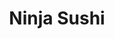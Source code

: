 ---
layout: place
title: "Ninja Sushi"
permalink: /hawaii/kailua/ninja-sushi.html
stateAbbr: HI
stateName: Hawaii
cityName: Kailua
place_id: ChIJ-V28K8MUAHwRqShz5pJ8jfw
photos:
  - name: >-
      places/ChIJ-V28K8MUAHwRqShz5pJ8jfw/photos/AeeoHcIMt2nOn8jiXq3sExQKm-38124H7rzYXk6Z4J0G2R2RcOd8Rb9_iGcY8_usHqFoB8O-caDYfrLiqPXlUD3RYeCsWq832Z9cJalDYzmPrV7NkdtWXGujlkSX6Lqt0Uk7lqJmosajpBwqRT3tNQbPkH00lFxnwFhbu_81tGnqU9feoIcSRjHk0mVv-lOUspGTCcWMuM9DnNHYp6lknnitwCbMyR-8fv4dArdy6TPzQsYn9yLn2sXsG2-MNPKFEgt7vOp8KljQZKi3C-kTGaIuwE3Fez6xq6UiSRTiID4qlgYDPi6UpghWDEqPwC9JqZvPDvksWNPYOfyZR1F14xQTKYp8b27T_O3AkwFUDiZUfiH1ZxFvfB-akAG7LQ6W63Oh0WTXPOwl5o7lO3VKeV5YXSjgtWoEhwCKTYGTokVDj_1-qA
    widthPx: 4032
    heightPx: 3024
    authorAttributions:
      - displayName: Greg Salo
        uri: https://maps.google.com/maps/contrib/108234613445486543134
        photoUri: >-
          https://lh3.googleusercontent.com/a-/ALV-UjW-VKPbR-CTm9WIgoHDsk2IkzF4qsAVvfvbZJoWiRYQAVSMDEyj=s100-p-k-no-mo
    flagContentUri: >-
      https://www.google.com/local/imagery/report/?cb_client=maps_api_places.places_api&image_key=!1e10!2sCIHM0ogKEICAgICc-pvLSA&hl=en-US
    googleMapsUri: >-
      https://www.google.com/maps/place//data=!3m4!1e2!3m2!1sCIHM0ogKEICAgICc-pvLSA!2e10!4m2!3m1!1s0x7c0014c32bbc5df9:0xfc8d7c92e67328a9
  - name: >-
      places/ChIJ-V28K8MUAHwRqShz5pJ8jfw/photos/AeeoHcKV6fAB_3An492K12WerOid3P_xWZiM_Oyhfvt8YO5uatThJ4pJC1rjg1HUFXo2Z5UeJTj8X__8fpU6iSjPqLP3gaZZDFUcCr3nxZyW4xcf_cuxDRmP1ZNIHUxge-dX9fn6_9gAV_6Lp35AuIdu4uiI0oDaz7VHipF6Nprwe5EjgIxauwfS4FpgKq0xGolQ7rdKX3UuKZFxZv6hkrI_p3Nuf7mchDArcbCrJLcm6Xx7kMQTk1wDofW43r6xHoGtNd4N5i9jwm5aDviPEwqPjyCY0FBdglk9JbKO2k3gU6CUlc1QcolWqNLzvP3TdhFbtHFT-O35U-2JuSdBa0IdoxI-zne_Ir4TWmruPrb6Ye_vUbjL8lfrmXvd4mt6-ldF7ebvO0W-7LQXxRW2yaTuIEzULdA6Vr_DISSmQQWwb2nWCw
    widthPx: 3004
    heightPx: 2835
    authorAttributions:
      - displayName: Rich
        uri: https://maps.google.com/maps/contrib/108597784546784154330
        photoUri: >-
          https://lh3.googleusercontent.com/a/ACg8ocIVqctiGV6SS9Ja_Xc1yi0xFCnkwKP98-yeLp3KUm6Wf8GJbywq=s100-p-k-no-mo
    flagContentUri: >-
      https://www.google.com/local/imagery/report/?cb_client=maps_api_places.places_api&image_key=!1e10!2sCIHM0ogKEICAgICE47KjEw&hl=en-US
    googleMapsUri: >-
      https://www.google.com/maps/place//data=!3m4!1e2!3m2!1sCIHM0ogKEICAgICE47KjEw!2e10!4m2!3m1!1s0x7c0014c32bbc5df9:0xfc8d7c92e67328a9
  - name: >-
      places/ChIJ-V28K8MUAHwRqShz5pJ8jfw/photos/AeeoHcK0RqQlWJMrvk8KZ7ffhWOdJ9jrSmBgHR9kCBU6atnkL-sfNL0FrizRQKWIDhfQSJ1a7FNQAfz0jWdL2vlm4k9TmJ-CED7lV2_AigGFTpYkZd78Wxpw7LefK0RuyFp6XY_eVcdLa-3J9BSEiHtp1vwm2LFbl1fw_T_n_bZt97TwPyPv9Ex-P99R5fnAG4wIPHfwzi6IOuK-HfF_1owYez0lc3DICz4ry_md01Cmiz7qMMmZS3m2LfIFcpqOYJE5k1UbFLgnZiuCQhJzxP8PbsfTkTR5rKN4YAqsVYZBksopokspcvjCRoEpQLMobjjUTbDiLV5-nBRnmAokYokUC5Y99hQ8hrIADO2laIEoIHAW5omFNk2cx5u-12f4kyeiLfu7o4Y_ApQtmWxtla4kohMfHHoDRJJZ603_BAbmzuCnxC_s
    widthPx: 4048
    heightPx: 3036
    authorAttributions:
      - displayName: Dan Anderson
        uri: https://maps.google.com/maps/contrib/104401621283617659809
        photoUri: >-
          https://lh3.googleusercontent.com/a-/ALV-UjVDy-kZdGqrKfSMsMX5g9Tem7BV5yp1MABAOzrvzLuQMQh7s8ME=s100-p-k-no-mo
    flagContentUri: >-
      https://www.google.com/local/imagery/report/?cb_client=maps_api_places.places_api&image_key=!1e10!2sCIHM0ogKEICAgICEwYrUgAE&hl=en-US
    googleMapsUri: >-
      https://www.google.com/maps/place//data=!3m4!1e2!3m2!1sCIHM0ogKEICAgICEwYrUgAE!2e10!4m2!3m1!1s0x7c0014c32bbc5df9:0xfc8d7c92e67328a9
  - name: >-
      places/ChIJ-V28K8MUAHwRqShz5pJ8jfw/photos/AeeoHcIsg3SO01eOc8vQygD-nBMlKVEgWbuIu0RtsIrzKXsw4nIDUx9NCX5kbQ7ku0HK0VqMJeG1tTVFAFZv7FD0-AlG42mdLALCoKdqJ8_B3eDMCUYYPUOHBMprJXQijuaC-Ol8hZ7fkEmnppMx_j-ZQs9inSKJrfSDxETw86SlcI-fgRo6sxKT-w4g1_KjuOZIRNblJkRr0qn6R7_nlsObXhkfYUC9pvN_kMAAXGhjG8AeKUv3JfBlXDAF6Fz9_kzdKjBg-XChno7CADjSqGh7uECp1-JE4Jur9Ex2rMTwdmgqYuZz5z1PiLUSjJ4Shd2D0ifFB4GRYStsQoymGIKVveUyCvYa53bvDZigBNT_GM32RUMfl0_5yU1Sl3nHxjjrK4D0ZxV-cpM12psSZb5z86P6ciDkZDrzxNVBBIMzNL0
    widthPx: 4032
    heightPx: 3024
    authorAttributions:
      - displayName: Great Potoo
        uri: https://maps.google.com/maps/contrib/117123514370158492886
        photoUri: >-
          https://lh3.googleusercontent.com/a-/ALV-UjWa0uS09sy6PwH13KZ17vTWlOf5e8xiv6RE23AcRlreaKVnquI=s100-p-k-no-mo
    flagContentUri: >-
      https://www.google.com/local/imagery/report/?cb_client=maps_api_places.places_api&image_key=!1e10!2sCIHM0ogKEICAgIDex8K8dA&hl=en-US
    googleMapsUri: >-
      https://www.google.com/maps/place//data=!3m4!1e2!3m2!1sCIHM0ogKEICAgIDex8K8dA!2e10!4m2!3m1!1s0x7c0014c32bbc5df9:0xfc8d7c92e67328a9
  - name: >-
      places/ChIJ-V28K8MUAHwRqShz5pJ8jfw/photos/AeeoHcLAuC_xD5iecDQCbwQxi7-WSGlyEuYQEFhYesrywg-rQB5ATxi-ArfSXIWCFKyqlFI8UNQV1TuruL1craGycz1bivSQHHro3NskfSypMwXRQEt3aYvTysjPJIajvNOR1btEVY7M4KPw03kZDEgABuslJh9cQ_rggLQQeU1B05Df34ADVIoN1F4RypYkkrvCJNYj753wyuoyFIfGOz4WEF3uu-COilLPliBfIpLSg3DRYlMdjYFIhHIMSUZsXD9vVDt5nwME-Ij_OsUYrXYlk41wzWiEnl_RvsDCANjJBfLHShnxXAP3S68NwzUpsNxLy0dLWokszIWDOBiE-ToMtcgpXA1LOcZEf1LWezJCxULO0X750P8iHfwQBM6HFdxpcWePPf3vtfZY7sgSrp1xzmKY54jHRzxziNQcL039IfE
    widthPx: 3047
    heightPx: 2759
    authorAttributions:
      - displayName: Rich
        uri: https://maps.google.com/maps/contrib/108597784546784154330
        photoUri: >-
          https://lh3.googleusercontent.com/a/ACg8ocIVqctiGV6SS9Ja_Xc1yi0xFCnkwKP98-yeLp3KUm6Wf8GJbywq=s100-p-k-no-mo
    flagContentUri: >-
      https://www.google.com/local/imagery/report/?cb_client=maps_api_places.places_api&image_key=!1e10!2sCIHM0ogKEICAgICE49rdPQ&hl=en-US
    googleMapsUri: >-
      https://www.google.com/maps/place//data=!3m4!1e2!3m2!1sCIHM0ogKEICAgICE49rdPQ!2e10!4m2!3m1!1s0x7c0014c32bbc5df9:0xfc8d7c92e67328a9
  - name: >-
      places/ChIJ-V28K8MUAHwRqShz5pJ8jfw/photos/AeeoHcJGw-MNJgVX17PPk47d1J5cfGAIE0HvunTWlfchuDlnvYmQaLKbmhiT1zJeHTMPXYBH9elNVwgIWqUqxwjpuLXtXeQwl8wz0kfjolDFLjEy_HXRwX7YERph-l92BWKPZP5ZoRxKL6Lqa08m2LlFx2ov2AXJ7zlnXm_2NAxBYHWAGCwXRLnt8JDhPxotxTCn3OhTB8bRbDKynp99XP-4vI4qZz84OYAXTWrTJ_5zuFtiVFuUU24fGlWVN1C9kRxazo3ngqUITFv1PJfV-qevRrPlBTtEu55-FNVOiL28pY5RS34wgU1iYHlTYx7fASqek7PVCHs9tM5ZQz_sfSx4OxRqqsQEoLLMDProxVR7jcJPeuFRTUZWLL0NrxZEZBoTrgNBs2_KIz9jAZE6IsReXgDLuQneW9XD9tmBeyr3W9g
    widthPx: 3727
    heightPx: 2663
    authorAttributions:
      - displayName: Rich
        uri: https://maps.google.com/maps/contrib/108597784546784154330
        photoUri: >-
          https://lh3.googleusercontent.com/a/ACg8ocIVqctiGV6SS9Ja_Xc1yi0xFCnkwKP98-yeLp3KUm6Wf8GJbywq=s100-p-k-no-mo
    flagContentUri: >-
      https://www.google.com/local/imagery/report/?cb_client=maps_api_places.places_api&image_key=!1e10!2sCIHM0ogKEICAgICE45LgSg&hl=en-US
    googleMapsUri: >-
      https://www.google.com/maps/place//data=!3m4!1e2!3m2!1sCIHM0ogKEICAgICE45LgSg!2e10!4m2!3m1!1s0x7c0014c32bbc5df9:0xfc8d7c92e67328a9
  - name: >-
      places/ChIJ-V28K8MUAHwRqShz5pJ8jfw/photos/AeeoHcJHxVGo1EJ4vmGp_jL7PpUsWvsp8BSRC_QIJWtsIISsmMflIiKxi__Ph_1xOy0UV_1T2TUn8o-vtAEGnn57PURw89sd0I-MgTtBNbmLC1V_snX4yLu5W9A62o8bGHDxYNEG_ojf2jjNGYSdKoJwQnQHHhje2uDPtHam4HTtuOkJbov_ZL6Lq_QUqx9vjxZsv_XVWWAgo3R9gk0W-bj07-2yLKpNBzPowR7Pgk8aWyZegcSpfztiCA8JR2d_atFenzhGQyDajFylF5fXzCUYmHZwDuPKf3npsNAISGTg4oS0OE_umZ2DHhVtm_rtaYlGDL-sTKVk-uJ_8jt6gam0GstmkLNrRSYEGb61OA_LbDACqcnhlm_wqgI7R2lf_JBbXpynMhzHCSRCYu8Zc98m5MFIpY1O_QTuqPgaRzm0IMk64g
    widthPx: 3264
    heightPx: 1836
    authorAttributions:
      - displayName: Maka Sasaki (aquatako2006)
        uri: https://maps.google.com/maps/contrib/115843834536207711329
        photoUri: >-
          https://lh3.googleusercontent.com/a-/ALV-UjUsnX55bu4Y9eg2W6n0ggLJFNTWVw21cSMJp1n2yk7oQJZWf7FBKQ=s100-p-k-no-mo
    flagContentUri: >-
      https://www.google.com/local/imagery/report/?cb_client=maps_api_places.places_api&image_key=!1e10!2sCIHM0ogKEICAgICMqODPCA&hl=en-US
    googleMapsUri: >-
      https://www.google.com/maps/place//data=!3m4!1e2!3m2!1sCIHM0ogKEICAgICMqODPCA!2e10!4m2!3m1!1s0x7c0014c32bbc5df9:0xfc8d7c92e67328a9
  - name: >-
      places/ChIJ-V28K8MUAHwRqShz5pJ8jfw/photos/AeeoHcJr4mvcCL4yp9pzMLxOU5wFXs_VT8T3LeR6F1rPMD_jXibCcUP8lBNX5e17FxboKc1ga8mK58zaeQ6s30uJEniWzUZ4fQlP7dYPgXQs8janUPr7xIkxiMx0ta5xiE3Ae2MmbRAnA4U-lQjUCSkzlzWgfW9eEBzOcN0gvTzykU_JkRvogwtR0bwhWcN1A8Tys8sCIG-QE7L2vQ-m6ahTOL__i_aJCgiPloZsWIZCZYdBI0NxBYVdExmBv27E3dWtrvjRHZoQwRXXngy1gYIwEUDXMzgewdJ-XWKfbTtVpqFd7nvD8_iGuUONEmMkcsfh7L8GUqd99b7Hipo4cYlv6SUO7gzpZveYSqVHlMOOfVCWrCs5w4MSMAs3KUCV4CDSUq6CWU6V8AhFHdty3T6GUcDDK4JOmPtlbjonCEk09vCL5RtC
    widthPx: 3264
    heightPx: 1836
    authorAttributions:
      - displayName: Maka Sasaki (aquatako2006)
        uri: https://maps.google.com/maps/contrib/115843834536207711329
        photoUri: >-
          https://lh3.googleusercontent.com/a-/ALV-UjUsnX55bu4Y9eg2W6n0ggLJFNTWVw21cSMJp1n2yk7oQJZWf7FBKQ=s100-p-k-no-mo
    flagContentUri: >-
      https://www.google.com/local/imagery/report/?cb_client=maps_api_places.places_api&image_key=!1e10!2sCIHM0ogKEICAgICMqODP2AE&hl=en-US
    googleMapsUri: >-
      https://www.google.com/maps/place//data=!3m4!1e2!3m2!1sCIHM0ogKEICAgICMqODP2AE!2e10!4m2!3m1!1s0x7c0014c32bbc5df9:0xfc8d7c92e67328a9
  - name: >-
      places/ChIJ-V28K8MUAHwRqShz5pJ8jfw/photos/AeeoHcJxVrMZ9EcURscISfVlJEHKoDIedP40kjqfjUpwPKsG1NG04qqyfkIIpdKnKE_D3WB6I4bpFsei0th1ZlJgUD0VnM4udN2oiEbcSvG13qcT5k4Afy0Z5Qt56phQTjJui7uDK0LJ6TwBGwLa6n9lDHAQMKgc4tWcta2d3t2gV6kTC6tzTON0Qn5wEasLP7Wy6u0fjpkG6sLBlmsOIbIDm2QYIR4_dLmVGbKe51qlbr28hSrdg4IWY2ErYKdkhAYgUnobRG-D7EU4ef9VCNLvK_O6j9Iz9lle--Px-hGK6Th-_xH25BVDKcPeupJf9jTqTEE308Th-KFwI3rPIEbUblQJ7yFreccLUvqYCWpcK-PbQtYnvfsFKODzscI-ZClHVOAK6KQQCgo1VCXNIgpTt4yOL2k1s70SWzs7kIqso2dA1JA
    widthPx: 3264
    heightPx: 1836
    authorAttributions:
      - displayName: Maka Sasaki (aquatako2006)
        uri: https://maps.google.com/maps/contrib/115843834536207711329
        photoUri: >-
          https://lh3.googleusercontent.com/a-/ALV-UjUsnX55bu4Y9eg2W6n0ggLJFNTWVw21cSMJp1n2yk7oQJZWf7FBKQ=s100-p-k-no-mo
    flagContentUri: >-
      https://www.google.com/local/imagery/report/?cb_client=maps_api_places.places_api&image_key=!1e10!2sCIHM0ogKEICAgICMqODPuAE&hl=en-US
    googleMapsUri: >-
      https://www.google.com/maps/place//data=!3m4!1e2!3m2!1sCIHM0ogKEICAgICMqODPuAE!2e10!4m2!3m1!1s0x7c0014c32bbc5df9:0xfc8d7c92e67328a9
  - name: >-
      places/ChIJ-V28K8MUAHwRqShz5pJ8jfw/photos/AeeoHcJrKjBLeFoNGD9-JHzbH0MzGCoTqoC4IKPGVeVMUSKRPN3ePF846d93zc0fovAM9ypH9x3oiubKqMv3FTzH_XeyZD5DtOcdtxQLGqwB4Yh3zebOglIR6Fa2E9C2xfsfZ022bInEUniVGAKdCXfo_7ReAnkwdOvww4LMX9_UAAthVnu0n7HSUsy5X8OUGrwa0u1f5ZQHQDwHqrYegYUcLhXmRCnMnPzxQGb2-ceHww7U8IV6StRnwaBqxvmiUP-nG5JbNc6yAm6RjW77yuWUs8lvNqX_ERqk0LFS7IX3NDzx0RlUvgYFHmmtPUbK73eb4dcesHazTE3VrN3h6HH3pLYvcugJMDcgfFekncVE0Z-4Irgdexi4Z_f0GjbYBtcEl7t58J2dQfyDh0WSaQvj1cKEEggNRL8sHBUry-oibCXBGA
    widthPx: 4288
    heightPx: 2848
    authorAttributions:
      - displayName: Rich
        uri: https://maps.google.com/maps/contrib/108597784546784154330
        photoUri: >-
          https://lh3.googleusercontent.com/a/ACg8ocIVqctiGV6SS9Ja_Xc1yi0xFCnkwKP98-yeLp3KUm6Wf8GJbywq=s100-p-k-no-mo
    flagContentUri: >-
      https://www.google.com/local/imagery/report/?cb_client=maps_api_places.places_api&image_key=!1e10!2sCIHM0ogKEICAgICE49rYKg&hl=en-US
    googleMapsUri: >-
      https://www.google.com/maps/place//data=!3m4!1e2!3m2!1sCIHM0ogKEICAgICE49rYKg!2e10!4m2!3m1!1s0x7c0014c32bbc5df9:0xfc8d7c92e67328a9
address: 200 Hamakua Dr b3, Kailua, HI 96734, USA
street: 200 Hamakua Dr b3
city: Kailua
state: HI
zip: '96734'
country: USA
neighborhood: null
latitude: '21.390339'
longitude: '-157.739986'
accessibility_options:
  wheelchairAccessibleParking: true
  wheelchairAccessibleEntrance: true
  wheelchairAccessibleSeating: true
business_status: OPERATIONAL
name: Ninja Sushi
google_maps_links:
  directionsUri: >-
    https://www.google.com/maps/dir//''/data=!4m7!4m6!1m1!4e2!1m2!1m1!1s0x7c0014c32bbc5df9:0xfc8d7c92e67328a9!3e0
  placeUri: https://maps.google.com/?cid=18198338639647418537
  writeAReviewUri: >-
    https://www.google.com/maps/place//data=!4m3!3m2!1s0x7c0014c32bbc5df9:0xfc8d7c92e67328a9!12e1
  reviewsUri: >-
    https://www.google.com/maps/place//data=!4m4!3m3!1s0x7c0014c32bbc5df9:0xfc8d7c92e67328a9!9m1!1b1
  photosUri: >-
    https://www.google.com/maps/place//data=!4m3!3m2!1s0x7c0014c32bbc5df9:0xfc8d7c92e67328a9!10e5
primary_type: Sushi Restaurant
opening_hours:
  regular: null
  current: null
secondary_opening_hours:
  regular:
    weekdayDescriptions: null
    type: null
  current:
    weekdayDescriptions: null
    type: null
phone: null
price_level: null
price_range: null
rating: null
rating_count: 0
website: null
description: null
reviews: null
parking_options: null
payment_options: null
allow_dogs: null
curbside_pickup: null
delivery: null
dine_in: null
good_for_children: null
good_for_groups: null
good_for_sports: null
live_music: null
menu_for_children: null
outdoor_seating: null
reservable: null
restroom: null
serves_beer: null
serves_breakfast: null
serves_brunch: null
serves_cocktails: null
serves_coffee: null
serves_dinner: null
serves_dessert: null
serves_lunch: null
serves_vegetarian_food: null
serves_wine: null
takeout: null
slug: Ninja-Sushi

---